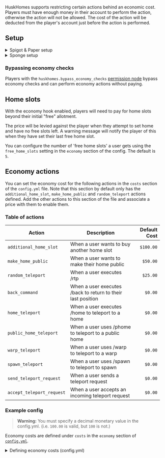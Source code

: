 HuskHomes supports restricting certain actions behind an economic cost. Players must have enough money in their account to perform the action, otherwise the action will not be allowed. The cost of the action will be deducted from the player's account just before the action is performed.

## Setup
<details>
<summary>Spigot & Paper setup</summary>

> **Applies to:** Spigot, Paper

To enable the Economy Hook on Sponge server, install both [Vault](https://www.spigotmc.org/resources/vault.34315/) and a compatible economy plugin. Extended support for [RedisEconomy](https://github.com/Emibergo02/RedisEconomy) is also provided, and the `redis_economy_name` setting can be used to specify the currency to use for transactions. Then, set `enabled` to `true` under the `economy` section of [`config.yml`](config-files).
</details>

<details>
<summary>Sponge setup</summary>

> **Applies to:** Sponge

To enable the Economy Hook on Sponge server, you require a mod installed for managing player economy accounts through the Sponge economy API. Then, set `enabled` to `true` under the `economy` section of [`config.yml`](config-files).
</details>

### Bypassing economy checks
Players with the `huskhomes.bypass_economy_checks` [permission node](commands) bypass economy checks and can perform economy actions without paying.

## Home slots
With the economy hook enabled, players will need to pay for home slots beyond their initial "free" allotment.

The price will be levied against the player when they attempt to set home and have no free slots left. A warning message will notify the player of this when they have set their last free home slot.

You can configure the number of 'free home slots' a user gets using the `free_home_slots` setting in the `economy` section of the config. The default is `5`.

## Economy actions
You can set the economy cost for the following actions in the `costs` section of the `config.yml` file. Note that this section by default only has the `additional_home_slot`, `make_home_public` and `random_teleport` actions defined. Add the other actions to this section of the file and associate a price with them to enable them.

### Table of actions
| Action                    | Description                                                 | Default Cost |
|---------------------------|-------------------------------------------------------------|-------------:|
| `additional_home_slot`    | When a user wants to buy another home slot                  |    `$100.00` |
| `make_home_public`        | When a user wants to make their home public                 |     `$50.00` |
| `random_teleport`         | When a user executes /rtp                                   |     `$25.00` |
| `back_command`            | When a user executes /back to return to their last position |      `$0.00` |
| `home_teleport`           | When a user executes /home to teleport to a home            |      `$0.00` |
| `public_home_teleport`    | When a user uses /phome to teleport to a public home        |      `$0.00` |
| `warp_teleport`           | When a user uses /warp to teleport to a warp                |      `$0.00` |
| `spawn_teleport`          | When a user uses /spawn to teleport to spawn                |      `$0.00` |
| `send_teleport_request`   | When a user sends a teleport request                        |      `$0.00` |
| `accept_teleport_request` | When a user accepts an incoming teleport request            |      `$0.00` |


### Example config
> **Warning:** You must specify a decimal monetary value in the config.yml. (i.e. `100.00` is valid, but `100` is not.)

Economy costs are defined under `costs` in the `economy` section of [`config.yml`](config-files).

<details>
<summary>Defining economy costs (config.yml)</summary>

```yaml
economy:
  # Enable economy plugin integration (requires Vault)
  enabled: true
  # Charge money for perform certain actions. Docs: https://william278.net/docs/huskhomes/economy-hook/
  costs:
      additional_home_slot: 100.0
      make_home_public: 50.0
      random_teleport: 25.0
      back_command: 0.0
      home_teleport: 0.0
      public_home_teleport: 0.0
      warp_teleport: 0.0
      spawn_teleport: 0.0
      send_teleport_request: 0.0
      accept_teleport_request: 0.0
```
</details>